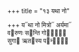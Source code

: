 +++
title = "१३ यथा नो"

+++
य᳓था नो मित्रो᳓ अर्यमा᳓  
व᳓रुणः स᳓न्ति गोपाः᳐᳓  
सुगा᳓ ऋत᳓स्य प᳓न्थाः᳐